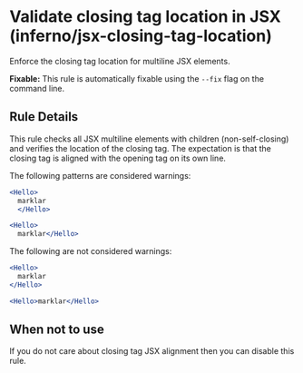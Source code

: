 # Validate closing tag location in JSX (inferno/jsx-closing-tag-location)

Enforce the closing tag location for multiline JSX elements.

**Fixable:** This rule is automatically fixable using the `--fix` flag on the command line.

## Rule Details

This rule checks all JSX multiline elements with children (non-self-closing) and verifies the location of the closing tag. The expectation is that the closing tag is aligned with the opening tag on its own line.

The following patterns are considered warnings:

```jsx
<Hello>
  marklar
  </Hello>
```

```jsx
<Hello>
  marklar</Hello>
```

The following are not considered warnings:

```jsx
<Hello>
  marklar
</Hello>
```

```jsx
<Hello>marklar</Hello>
```

## When not to use

If you do not care about closing tag JSX alignment then you can disable this rule.

